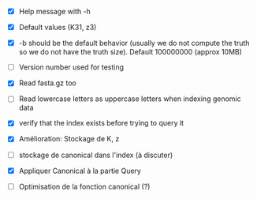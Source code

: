 - [x] Help message with -h

- [x] Default values (K31, z3)

- [x] -b should be the default behavior (usually we do not compute the truth so we do not have the truth size). Default 100000000 (approx 10MB)

- [ ] Version number used for testing

- [x] Read fasta.gz too

- [ ] Read lowercase letters as uppercase letters when indexing genomic data

- [x] verify that the index exists before trying to query it

- [x] Amélioration: Stockage de K, z

- [ ] stockage de canonical dans l'index (à discuter)

- [x] Appliquer Canonical à la partie Query 

- [ ] Optimisation de la fonction canonical (?)

   
